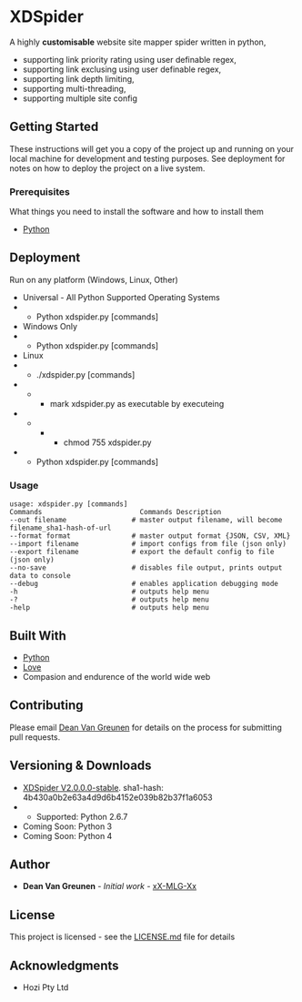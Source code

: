 # XDSpider

A highly **customisable** website site mapper spider written in python,
- supporting link priority rating using user definable regex,
- supporting link exclusing using user definable regex,
- supporting link depth limiting,
- supporting multi-threading,
- supporting multiple site config

## Getting Started

These instructions will get you a copy of the project up and running on your local machine for development and testing purposes. See deployment for notes on how to deploy the project on a live system.

### Prerequisites

What things you need to install the software and how to install them

* [Python](https://www.python.org/)

## Deployment

Run on any platform (Windows, Linux, Other)
* Universal - All Python Supported Operating Systems
* * Python xdspider.py [commands]
* Windows Only
* * Python xdspider.py [commands]
* Linux
* * ./xdspider.py [commands]
* * * mark xdspider.py as executable by executeing
* * * * chmod 755 xdspider.py
* * Python xdspider.py [commands]

### Usage
```
usage: xdspider.py [commands]
Commands                        Commands Description
--out filename                # master output filename, will become filename_sha1-hash-of-url
--format format               # master output format {JSON, CSV, XML}
--import filename             # import configs from file (json only)
--export filename             # export the default config to file (json only)
--no-save                     # disables file output, prints output data to console
--debug                       # enables application debugging mode
-h                            # outputs help menu
-?                            # outputs help menu
-help                         # outputs help menu
```

## Built With

* [Python](https://www.python.org/)
* [Love](https://en.wikipedia.org/wiki/Love)
* Compasion and endurence of the world wide web

## Contributing

Please email [Dean Van Greunen](mailto:deanvg9000@gmail.com) for details on the process for submitting pull requests.

## Versioning & Downloads

* [XDSpider V2.0.0.0-stable](xdspider-v2.0.0.0-stable.zip). sha1-hash:  4b430a0b2e63a4d9d6b4152e039b82b37f1a6053
* * Supported: Python 2.6.7
* Coming Soon: Python 3
* Coming Soon: Python 4

## Author
* **Dean Van Greunen** - *Initial work* - [xX-MLG-Xx](https://github.com/xX-MLG-Xx)

## License

This project is licensed - see the [LICENSE.md](LICENSE.md) file for details

## Acknowledgments

* Hozi Pty Ltd
